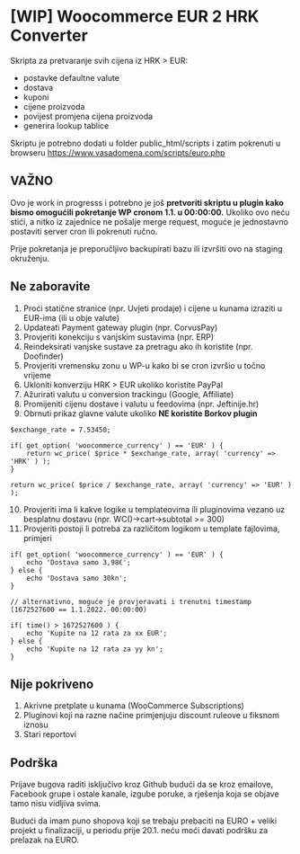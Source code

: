 # [WIP] Woocommerce EUR 2 HRK Converter

Skripta za pretvaranje svih cijena iz HRK > EUR:
- postavke defaultne valute
- dostava
- kuponi
- cijene proizvoda
- povijest promjena cijena proizvoda
- generira lookup tablice

Skriptu je potrebno dodati u folder public_html/scripts i zatim pokrenuti u browseru https://www.vasadomena.com/scripts/euro.php

## VAŽNO

Ovo je work in progresss i potrebno je još **pretvoriti skriptu u plugin kako bismo omogućili pokretanje WP cronom 1.1. u 00:00:00.** Ukoliko ovo neću stići, a nitko iz zajednice ne pošalje merge request, moguće je jednostavno postaviti server cron ili pokrenuti ručno.

Prije pokretanja je preporučljivo backupirati bazu ili izvršiti ovo na staging okruženju.

## Ne zaboravite
1. Proći statične stranice (npr. Uvjeti prodaje) i cijene u kunama izraziti u EUR-ima (ili u obje valute)
2. Updateati Payment gateway plugin (npr. CorvusPay)
3. Provjeriti konekciju s vanjskim sustavima (npr. ERP)
4. Reindeksirati vanjske sustave za pretragu ako ih koristite (npr. Doofinder)
5. Provjeriti vremensku zonu u WP-u kako bi se cron izvršio u točno vrijeme
6. Ukloniti konverziju HRK > EUR ukoliko koristite PayPal
7. Ažurirati valutu u conversion trackingu (Google, Affiliate)
8. Promijeniti cijenu dostave i valutu u feedovima (npr. Jeftinije.hr)
9. Obrnuti prikaz glavne valute ukoliko **NE koristite Borkov plugin**

```
$exchange_rate = 7.53450;

if( get_option( 'woocommerce_currency' ) == 'EUR' ) {
    return wc_price( $price * $exchange_rate, array( 'currency' => 'HRK' ) );
}

return wc_price( $price / $exchange_rate, array( 'currency' => 'EUR' ) );
```

10. Provjeriti ima li kakve logike u templateovima ili pluginovima vezano uz besplatnu dostavu (npr. WC()->cart->subtotal >= 300)
11. Provjeriti postoji li potreba za različitom logikom u template fajlovima, primjeri

```
if( get_option( 'woocommerce_currency' ) == 'EUR' ) {
    echo 'Dostava samo 3,98€';
} else {
    echo 'Dostava samo 30kn';
}

// alternativno, moguće je provjeravati i trenutni timestamp (1672527600 == 1.1.2022. 00:00:00)

if( time() > 1672527600 ) {
    echo 'Kupite na 12 rata za xx EUR';
} else {
    echo 'Kupite na 12 rata za yy kn';
}
```

## Nije pokriveno
1. Akrivne pretplate u kunama (WooCommerce Subscriptions)
2. Pluginovi koji na razne načine primjenjuju discount ruleove u fiksnom iznosu
3. Stari reportovi

## Podrška
Prijave bugova raditi isključivo kroz Github budući da se kroz emailove, Facebook grupe i ostale kanale, izgube poruke, a rješenja koja se objave tamo nisu vidljiva svima.

Budući da imam puno shopova koji se trebaju prebaciti na EURO + veliki projekt u finalizaciji, u periodu prije 20.1. neću moći davati podršku za prelazak na EURO.
